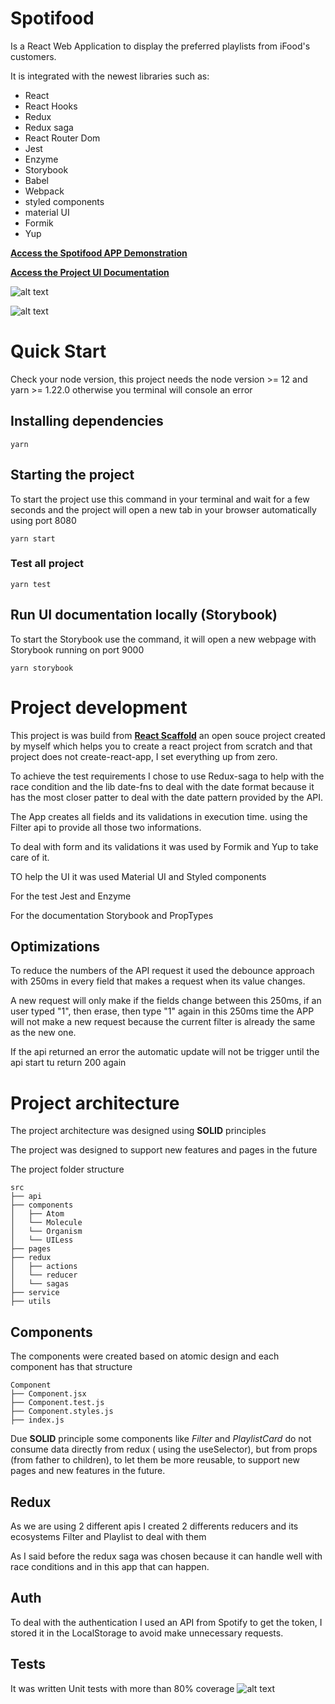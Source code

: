 # Spotifood

Is a React Web Application to display the preferred playlists from iFood's customers.

It is integrated with the newest libraries such as:

- React
- React Hooks
- Redux
- Redux saga
- React Router Dom
- Jest
- Enzyme
- Storybook
- Babel
- Webpack
- styled components
- material UI
- Formik
- Yup

[**Access the Spotifood APP Demonstration**](https://spotifood-pleaobraga.herokuapp.com/)

[**Access the Project UI Documentation**](https://pleaobraga.github.io/spotifood/?path=/story/components-molecule-card--default)

![alt text](https://github.com/pleaobraga/spotifood/blob/master/github-images/desktop.png)

![alt text](https://github.com/pleaobraga/spotifood/blob/master/github-images/mobile.png)

# Quick Start

Check your node version, this project needs the node version >= 12 and yarn >= 1.22.0 otherwise you terminal will console an error

## Installing dependencies

```
yarn
```

## Starting the project

To start the project use this command in your terminal and wait for a few seconds and the project will open a new tab in your browser automatically using port 8080

```
yarn start
```

### Test all project

```
yarn test
```

## Run UI documentation locally (Storybook)

To start the Storybook use the command, it will open a new webpage with Storybook running on port 9000

```
yarn storybook
```

# Project development

This project is was build from [**React Scaffold**](https://pleaobraga.github.io/spotifood/?path=/story/components-molecule-card--default) an open souce project created by myself which helps you to create a react project from scratch and that project does not create-react-app, I set everything up from zero.

To achieve the test requirements I chose to use Redux-saga to help with the race condition and the lib date-fns to deal with the date format because it has the most closer patter to deal with the date pattern provided by the API.

The App creates all fields and its validations in execution time. using the Filter api to provide all those two informations.

To deal with form and its validations it was used by Formik and Yup to take care of it.

TO help the UI it was used Material UI and Styled components

For the test Jest and Enzyme

For the documentation Storybook and PropTypes

## Optimizations

To reduce the numbers of the API request it used the debounce approach with 250ms in every field that makes a request when its value changes.

A new request will only make if the fields change between this 250ms, if an user typed "1", then erase, then type "1" again in this 250ms time the APP will not make a new request because the current filter is already the same as the new one.

If the api returned an error the automatic update will not be trigger until the api start tu return 200 again

# Project architecture

The project architecture was designed using **SOLID** principles

The project was designed to support new features and pages in the future

The project folder structure

```
src
├── api
├── components
│   ├── Atom
│   └── Molecule
│   └── Organism
│   └── UILess
├── pages
├── redux
│   ├── actions
│   └── reducer
│   └── sagas
├── service
├── utils
```

## Components

The components were created based on atomic design and each component has that structure

```
Component
├── Component.jsx
├── Component.test.js
├── Component.styles.js
├── index.js
```

Due **SOLID** principle some components like _Filter_ and _PlaylistCard_ do not consume data directly from redux ( using the useSelector), but from props (from father to children), to let them be more reusable, to support new pages and new features in the future.

## Redux

As we are using 2 different apis I created 2 differents reducers and its ecosystems Filter and Playlist to deal with them

As I said before the redux saga was chosen because it can handle well with race conditions and in this app that can happen.

## Auth

To deal with the authentication I used an API from Spotify to get the token, I stored it in the LocalStorage to avoid make unnecessary requests.

## Tests

It was written Unit tests with more than 80% coverage
![alt text](https://github.com/pleaobraga/spotifood/blob/master/github-images/testCoverage.png)
